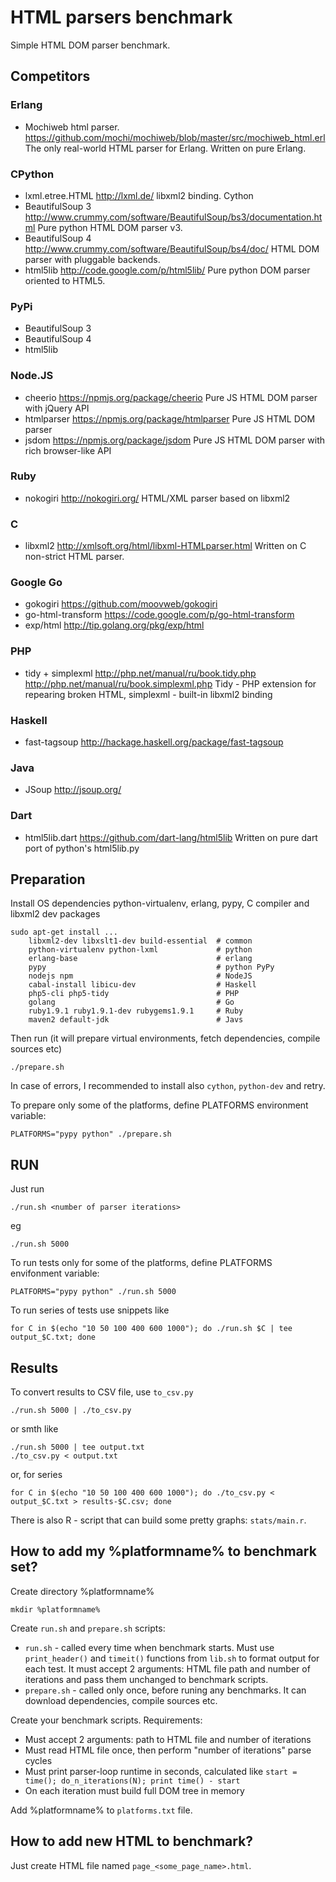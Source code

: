 HTML parsers benchmark
======================

Simple HTML DOM parser benchmark.

Competitors
-----------

### Erlang

* Mochiweb html parser.
  https://github.com/mochi/mochiweb/blob/master/src/mochiweb_html.erl
  The only real-world HTML parser for Erlang. Written on pure Erlang.

### CPython

* lxml.etree.HTML
  http://lxml.de/
  libxml2 binding. Cython
* BeautifulSoup 3
  http://www.crummy.com/software/BeautifulSoup/bs3/documentation.html
  Pure python HTML DOM parser v3.
* BeautifulSoup 4
  http://www.crummy.com/software/BeautifulSoup/bs4/doc/
  HTML DOM parser with pluggable backends.
* html5lib
  http://code.google.com/p/html5lib/
  Pure python DOM parser oriented to HTML5.

### PyPi

* BeautifulSoup 3
* BeautifulSoup 4
* html5lib

### Node.JS

* cheerio
  https://npmjs.org/package/cheerio
  Pure JS HTML DOM parser with jQuery API
* htmlparser
  https://npmjs.org/package/htmlparser
  Pure JS HTML DOM parser
* jsdom
  https://npmjs.org/package/jsdom
  Pure JS HTML DOM parser with rich browser-like API

### Ruby

* nokogiri
  http://nokogiri.org/
  HTML/XML parser based on libxml2

### C

* libxml2
  http://xmlsoft.org/html/libxml-HTMLparser.html
  Written on C non-strict HTML parser.

### Google Go

* gokogiri
  https://github.com/moovweb/gokogiri
* go-html-transform
  https://code.google.com/p/go-html-transform
* exp/html
  http://tip.golang.org/pkg/exp/html

### PHP

* tidy + simplexml
  http://php.net/manual/ru/book.tidy.php http://php.net/manual/ru/book.simplexml.php
  Tidy - PHP extension for repearing broken HTML, simplexml - built-in libxml2 binding

### Haskell

* fast-tagsoup
  http://hackage.haskell.org/package/fast-tagsoup

### Java

* JSoup http://jsoup.org/

### Dart

* html5lib.dart
  https://github.com/dart-lang/html5lib
  Written on pure dart port of python's html5lib.py


Preparation
-----------

Install OS dependencies python-virtualenv, erlang, pypy, C compiler and libxml2
dev packages

    sudo apt-get install ...
        libxml2-dev libxslt1-dev build-essential  # common
        python-virtualenv python-lxml             # python
        erlang-base                               # erlang
        pypy                                      # python PyPy
        nodejs npm                                # NodeJS
        cabal-install libicu-dev                  # Haskell
        php5-cli php5-tidy                        # PHP
        golang                                    # Go
        ruby1.9.1 ruby1.9.1-dev rubygems1.9.1     # Ruby
        maven2 default-jdk                        # Javs

Then run (it will prepare virtual environments, fetch dependencies, compile sources etc)

    ./prepare.sh

In case of errors, I recommended to install also `cython`, `python-dev` and retry.

To prepare only some of the platforms, define PLATFORMS environment variable:

    PLATFORMS="pypy python" ./prepare.sh

RUN
---

Just run

    ./run.sh <number of parser iterations>

eg

    ./run.sh 5000

To run tests only for some of the platforms, define PLATFORMS envifonment variable:

    PLATFORMS="pypy python" ./run.sh 5000

To run series of tests use snippets like

    for C in $(echo "10 50 100 400 600 1000"); do ./run.sh $C | tee output_$C.txt; done

Results
-------

To convert results to CSV file, use `to_csv.py`

    ./run.sh 5000 | ./to_csv.py

or smth like

    ./run.sh 5000 | tee output.txt
    ./to_csv.py < output.txt

or, for series

    for C in $(echo "10 50 100 400 600 1000"); do ./to_csv.py < output_$C.txt > results-$C.csv; done

There is also R - script that can build some pretty graphs: `stats/main.r`.

How to add my %platformname% to benchmark set?
----------------------------------------------

Create directory %platformname%

    mkdir %platformname%

Create `run.sh` and `prepare.sh` scripts:

* `run.sh` - called every time when benchmark starts. Must use `print_header()`
  and `timeit()` functions from `lib.sh` to format output for each test.
  It must accept 2 arguments: HTML file path and number of iterations and pass
  them unchanged to benchmark scripts.
* `prepare.sh` - called only once, before runing any benchmarks. It can download
  dependencies, compile sources etc.

Create your benchmark scripts. Requirements:

* Must accept 2 arguments: path to HTML file and number of iterations
* Must read HTML file once, then perform "number of iterations" parse cycles
* Must print parser-loop runtime in seconds, calculated like
  `start = time(); do_n_iterations(N); print time() - start`
* On each iteration must build full DOM tree in memory

Add %platformname% to `platforms.txt` file.

How to add new HTML to benchmark?
---------------------------------

Just create HTML file named `page_<some_page_name>.html`.
